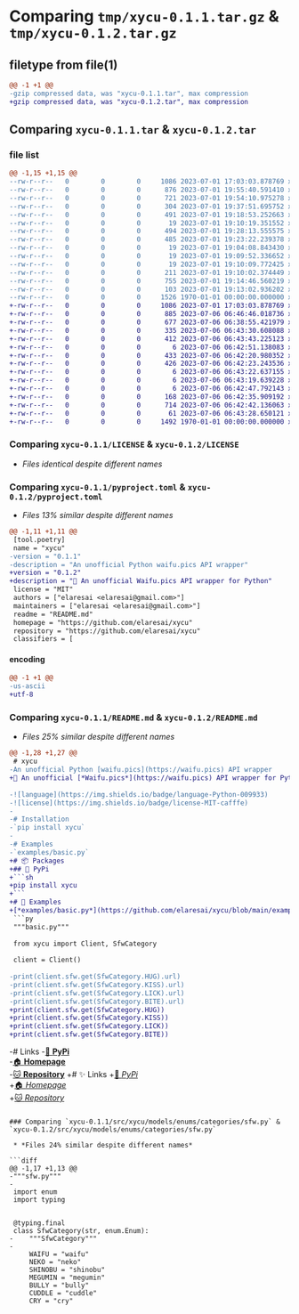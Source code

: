 # Comparing `tmp/xycu-0.1.1.tar.gz` & `tmp/xycu-0.1.2.tar.gz`

## filetype from file(1)

```diff
@@ -1 +1 @@
-gzip compressed data, was "xycu-0.1.1.tar", max compression
+gzip compressed data, was "xycu-0.1.2.tar", max compression
```

## Comparing `xycu-0.1.1.tar` & `xycu-0.1.2.tar`

### file list

```diff
@@ -1,15 +1,15 @@
--rw-r--r--   0        0        0     1086 2023-07-01 17:03:03.878769 xycu-0.1.1/LICENSE
--rw-r--r--   0        0        0      876 2023-07-01 19:55:40.591410 xycu-0.1.1/pyproject.toml
--rw-r--r--   0        0        0      721 2023-07-01 19:54:10.975278 xycu-0.1.1/README.md
--rw-r--r--   0        0        0      304 2023-07-01 19:37:51.695752 xycu-0.1.1/src/xycu/__init__.py
--rw-r--r--   0        0        0      491 2023-07-01 19:18:53.252663 xycu-0.1.1/src/xycu/clients.py
--rw-r--r--   0        0        0       19 2023-07-01 19:10:19.351552 xycu-0.1.1/src/xycu/managers/__init__.py
--rw-r--r--   0        0        0      494 2023-07-01 19:28:13.555575 xycu-0.1.1/src/xycu/managers/nsfw.py
--rw-r--r--   0        0        0      485 2023-07-01 19:23:22.239378 xycu-0.1.1/src/xycu/managers/sfw.py
--rw-r--r--   0        0        0       19 2023-07-01 19:04:08.843430 xycu-0.1.1/src/xycu/models/__init__.py
--rw-r--r--   0        0        0       19 2023-07-01 19:09:52.336652 xycu-0.1.1/src/xycu/models/enums/__init__.py
--rw-r--r--   0        0        0       19 2023-07-01 19:10:09.772425 xycu-0.1.1/src/xycu/models/enums/categories/__init__.py
--rw-r--r--   0        0        0      211 2023-07-01 19:10:02.374449 xycu-0.1.1/src/xycu/models/enums/categories/nsfw.py
--rw-r--r--   0        0        0      755 2023-07-01 19:14:46.560219 xycu-0.1.1/src/xycu/models/enums/categories/sfw.py
--rw-r--r--   0        0        0      103 2023-07-01 19:13:02.936202 xycu-0.1.1/src/xycu/models/images.py
--rw-r--r--   0        0        0     1526 1970-01-01 00:00:00.000000 xycu-0.1.1/PKG-INFO
+-rw-r--r--   0        0        0     1086 2023-07-01 17:03:03.878769 xycu-0.1.2/LICENSE
+-rw-r--r--   0        0        0      885 2023-07-06 06:46:46.018736 xycu-0.1.2/pyproject.toml
+-rw-r--r--   0        0        0      677 2023-07-06 06:38:55.421979 xycu-0.1.2/README.md
+-rw-r--r--   0        0        0      335 2023-07-06 06:43:30.608088 xycu-0.1.2/src/xycu/__init__.py
+-rw-r--r--   0        0        0      412 2023-07-06 06:43:43.225123 xycu-0.1.2/src/xycu/clients.py
+-rw-r--r--   0        0        0        6 2023-07-06 06:42:51.138083 xycu-0.1.2/src/xycu/managers/__init__.py
+-rw-r--r--   0        0        0      433 2023-07-06 06:42:20.980352 xycu-0.1.2/src/xycu/managers/nsfw.py
+-rw-r--r--   0        0        0      426 2023-07-06 06:42:23.243536 xycu-0.1.2/src/xycu/managers/sfw.py
+-rw-r--r--   0        0        0        6 2023-07-06 06:43:22.637155 xycu-0.1.2/src/xycu/models/__init__.py
+-rw-r--r--   0        0        0        6 2023-07-06 06:43:19.639228 xycu-0.1.2/src/xycu/models/enums/__init__.py
+-rw-r--r--   0        0        0        6 2023-07-06 06:42:47.792143 xycu-0.1.2/src/xycu/models/enums/categories/__init__.py
+-rw-r--r--   0        0        0      168 2023-07-06 06:42:35.909192 xycu-0.1.2/src/xycu/models/enums/categories/nsfw.py
+-rw-r--r--   0        0        0      714 2023-07-06 06:42:42.136063 xycu-0.1.2/src/xycu/models/enums/categories/sfw.py
+-rw-r--r--   0        0        0       61 2023-07-06 06:43:28.650121 xycu-0.1.2/src/xycu/models/images.py
+-rw-r--r--   0        0        0     1492 1970-01-01 00:00:00.000000 xycu-0.1.2/PKG-INFO
```

### Comparing `xycu-0.1.1/LICENSE` & `xycu-0.1.2/LICENSE`

 * *Files identical despite different names*

### Comparing `xycu-0.1.1/pyproject.toml` & `xycu-0.1.2/pyproject.toml`

 * *Files 13% similar despite different names*

```diff
@@ -1,11 +1,11 @@
 [tool.poetry]
 name = "xycu"
-version = "0.1.1"
-description = "An unofficial Python waifu.pics API wrapper"
+version = "0.1.2"
+description = "🍂 An unofficial Waifu.pics API wrapper for Python"
 license = "MIT"
 authors = ["elaresai <elaresai@gmail.com>"]
 maintainers = ["elaresai <elaresai@gmail.com>"]
 readme = "README.md"
 homepage = "https://github.com/elaresai/xycu"
 repository = "https://github.com/elaresai/xycu"
 classifiers = [
```

#### encoding

```diff
@@ -1 +1 @@
-us-ascii
+utf-8
```

### Comparing `xycu-0.1.1/README.md` & `xycu-0.1.2/README.md`

 * *Files 25% similar despite different names*

```diff
@@ -1,28 +1,27 @@
 # xycu
-An unofficial Python [waifu.pics](https://waifu.pics) API wrapper
+🍂 An unofficial [*Waifu.pics*](https://waifu.pics) API wrapper for Python
 
-![language](https://img.shields.io/badge/language-Python-009933)
-![license](https://img.shields.io/badge/license-MIT-cafffe)
-
-# Installation
-`pip install xycu`
-
-# Examples
-`examples/basic.py`
+# 📦 Packages
+## 🐍 PyPi
+```sh
+pip install xycu
+```
+# 🔎 Examples
+[*examples/basic.py*](https://github.com/elaresai/xycu/blob/main/examples/basic.py)
 ```py
 """basic.py"""
 
 from xycu import Client, SfwCategory
 
 client = Client()
 
-print(client.sfw.get(SfwCategory.HUG).url)
-print(client.sfw.get(SfwCategory.KISS).url)
-print(client.sfw.get(SfwCategory.LICK).url)
-print(client.sfw.get(SfwCategory.BITE).url)
+print(client.sfw.get(SfwCategory.HUG))
+print(client.sfw.get(SfwCategory.KISS))
+print(client.sfw.get(SfwCategory.LICK))
+print(client.sfw.get(SfwCategory.BITE))
 ```
 
-# Links
-[🐍 **PyPi**](https://pypi.org/project/xycu/)\
-[🏠 **Homepage**](https://github.com/elaresai/xycu)\
-[🐱 **Repository**](https://github.com/elaresai/xycu)
+# ✨ Links
+[🐍 *PyPi*](https://pypi.org/project/xycu/)\
+[🏠 *Homepage*](https://github.com/elaresai/xycu)\
+[🐱 *Repository*](https://github.com/elaresai/xycu)
```

### Comparing `xycu-0.1.1/src/xycu/models/enums/categories/sfw.py` & `xycu-0.1.2/src/xycu/models/enums/categories/sfw.py`

 * *Files 24% similar despite different names*

```diff
@@ -1,17 +1,13 @@
-"""sfw.py"""
-
 import enum
 import typing
 
 
 @typing.final
 class SfwCategory(str, enum.Enum):
-    """SfwCategory"""
-
     WAIFU = "waifu"
     NEKO = "neko"
     SHINOBU = "shinobu"
     MEGUMIN = "megumin"
     BULLY = "bully"
     CUDDLE = "cuddle"
     CRY = "cry"
```

